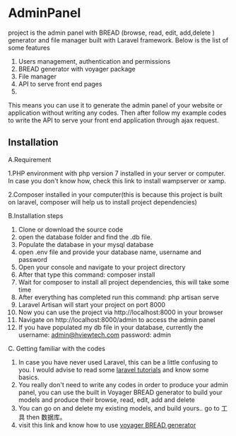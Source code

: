 
# AdminPanel
project is the admin panel with BREAD (browse, read, edit, add,delete ) generator and file manager built with Laravel framework. Below is the list of some features

1.	Users management, authentication and permissions
2.	BREAD generator with voyager package
3.	 File manager
4.	API to serve front end pages
5. 

This means you can use it to generate the admin panel of your website or application without writing any codes. Then after follow my example codes to write the API to serve your front end application through ajax request.

Installation
------------
A.Requirement

1.PHP environment with php version 7 installed in your server or computer. In case you don't know how, 
check this link to install wampserver or xamp. 

2.Composer installed in your computer(this is because this project is built on laravel, composer will help us to install project dependencies)

B.Installation steps

1. Clone or download the source code
2. open the database folder and find the .db file.
3. Populate the database in your mysql database
4. open .env file and provide your database name, username and password
5. Open your console and navigate to your project directory
6. After that type this command: composer install
7. Wait for composer to install all project dependencies, this will take some time
8. After everything has completed run this command: php artisan serve
9. Laravel Artisan will start your project on port 8000
10. Now you can use the project via http://localhost:8000 in your browser
11. Navigate on http://localhost:8000/admin to access the admin panel
12. If you have populated my db file in your database, 
    currently the username: admin@hviewtech.com password: admin

C. Getting familiar with the codes 

1. In case you have never used Laravel, this can be a little confusing to you. I would advise to read some [laravel tutorials](https://laravel.com/) and know some basics. 
3. You really don't need to write any codes in order to produce your admin panel, you can use the built in Voyager BREAD generator to build your models and produce their browse, read, edit, add and delete
4. You can go on and delete my existing models, and build yours.. go to 工具 then 数据库。
3. visit this link and know how to use [voyager BREAD generator](https://voyager.readme.io/docs/installation)
